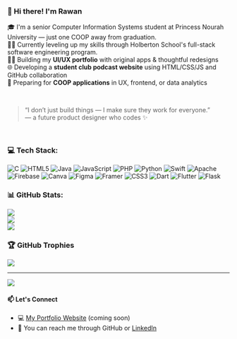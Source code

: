 ### 👋 Hi there! I'm Rawan

🎓 I'm a senior Computer Information Systems student at Princess Nourah University — just one COOP away from graduation.  
👩‍💻 Currently leveling up my skills through Holberton School's full-stack software engineering program.  
👩‍🎨 Building my **UI/UX portfolio** with original apps & thoughtful redesigns  
🌐 Developing a **student club podcast website** using HTML/CSS/JS and GitHub collaboration  
💼 Preparing for **COOP applications** in UX, frontend, or data analytics




<br/>

> “I don’t just build things — I make sure they work for everyone.”  
> — a future product designer who codes ✨

<br/>







### 💻 Tech Stack:
![C](https://img.shields.io/badge/c-%2300599C.svg?style=for-the-badge&logo=c&logoColor=white) ![HTML5](https://img.shields.io/badge/html5-%23E34F26.svg?style=for-the-badge&logo=html5&logoColor=white) ![Java](https://img.shields.io/badge/java-%23ED8B00.svg?style=for-the-badge&logo=openjdk&logoColor=white) ![JavaScript](https://img.shields.io/badge/javascript-%23323330.svg?style=for-the-badge&logo=javascript&logoColor=%23F7DF1E) ![PHP](https://img.shields.io/badge/php-%23777BB4.svg?style=for-the-badge&logo=php&logoColor=white) ![Python](https://img.shields.io/badge/python-3670A0?style=for-the-badge&logo=python&logoColor=ffdd54) ![Swift](https://img.shields.io/badge/swift-F54A2A?style=for-the-badge&logo=swift&logoColor=white) ![Apache](https://img.shields.io/badge/apache-%23D42029.svg?style=for-the-badge&logo=apache&logoColor=white) ![Firebase](https://img.shields.io/badge/firebase-a08021?style=for-the-badge&logo=firebase&logoColor=ffcd34) ![Canva](https://img.shields.io/badge/Canva-%2300C4CC.svg?style=for-the-badge&logo=Canva&logoColor=white) ![Figma](https://img.shields.io/badge/figma-%23F24E1E.svg?style=for-the-badge&logo=figma&logoColor=white) ![Framer](https://img.shields.io/badge/Framer-black?style=for-the-badge&logo=framer&logoColor=blue) ![CSS3](https://img.shields.io/badge/css3-%231572B6.svg?style=for-the-badge&logo=css3&logoColor=white) ![Dart](https://img.shields.io/badge/dart-%230175C2.svg?style=for-the-badge&logo=dart&logoColor=white) ![Flutter](https://img.shields.io/badge/Flutter-%2302569B.svg?style=for-the-badge&logo=Flutter&logoColor=white) ![Flask](https://img.shields.io/badge/flask-%23000.svg?style=for-the-badge&logo=flask&logoColor=white)
### 📊 GitHub Stats:
![](https://github-readme-stats.vercel.app/api?username=rwwwn&theme=tokyonight&hide_border=false&include_all_commits=false&count_private=false)<br/>
![](https://nirzak-streak-stats.vercel.app/?user=rwwwn&theme=tokyonight&hide_border=false)<br/>
![](https://github-readme-stats.vercel.app/api/top-langs/?username=rwwwn&theme=tokyonight&hide_border=false&include_all_commits=false&count_private=false&layout=compact)

### 🏆 GitHub Trophies
![](https://github-profile-trophy.vercel.app/?username=rwwwn&theme=tokyonight&no-frame=false&no-bg=true&margin-w=4)

---
[![](https://visitcount.itsvg.in/api?id=rwwwn&icon=0&color=0)](https://visitcount.itsvg.in)

#### 📫 Let's Connect

- 💻 [My Portfolio Website](#) (coming soon)  
- 💌 You can reach me through GitHub or [LinkedIn](http://linkedin.com/in/rawan-albaraiki-97bb38323)<br/>
<!-- Proudly created with GPRM ( https://gprm.itsvg.in ) -->

